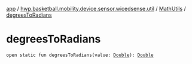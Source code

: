 [app](../../index.md) / [hwp.basketball.mobility.device.sensor.wicedsense.util](../index.md) / [MathUtils](index.md) / [degreesToRadians](.)

# degreesToRadians

`open static fun degreesToRadians(value: `[`Double`](https://kotlinlang.org/api/latest/jvm/stdlib/kotlin/-double/index.html)`): `[`Double`](https://kotlinlang.org/api/latest/jvm/stdlib/kotlin/-double/index.html)